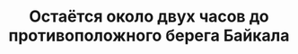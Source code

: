 ---
title: 'Остаётся около двух часов до противоположного берега Байкала'
location: ''
tags: [all, 2011]
categories: [across-baikal-2011]
---
